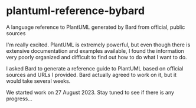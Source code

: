 # plantuml-reference-bybard
A language reference to PlantUML generated by Bard from official, public sources

I'm really excited. PlantUML is extremely powerful, but even though there is extensive documentation and examples available, I found the information very poorly organized and difficult to find out how to do what I want to do.

I asked Bard to generate a reference guide to PlantUML based on official sources and URLs I provided. Bard actually agreed to work on it, but it would take several weeks.

We started work on 27 August 2023. Stay tuned to see if there is any progress...
